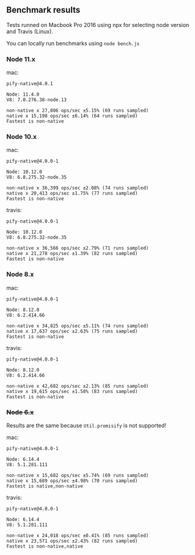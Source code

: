 ## Benchmark results

Tests runned on Macbook Pro 2016 using npx for selecting node version and Travis (Linux).

You can locally run benchmarks using `node bench.js`

### Node 11.x

mac:

```
pify-native@4.0.1

Node: 11.4.0
V8: 7.0.276.38-node.13

non-native x 27,806 ops/sec ±5.15% (69 runs sampled)
native x 15,198 ops/sec ±6.14% (64 runs sampled)
Fastest is non-native
```

### Node 10.x

mac:

```
pify-native@4.0.0-1

Node: 10.12.0
V8: 6.8.275.32-node.35

non-native x 36,399 ops/sec ±2.08% (74 runs sampled)
native x 20,413 ops/sec ±1.75% (77 runs sampled)
Fastest is non-native
```

travis:

```
pify-native@4.0.0-1

Node: 10.12.0
V8: 6.8.275.32-node.35

non-native x 36,566 ops/sec ±2.79% (71 runs sampled)
native x 21,278 ops/sec ±1.39% (82 runs sampled)
Fastest is non-native
```

### Node 8.x

mac:

```
pify-native@4.0.0-1

Node: 8.12.0
V8: 6.2.414.66

non-native x 34,825 ops/sec ±5.11% (74 runs sampled)
native x 17,637 ops/sec ±2.63% (75 runs sampled)
Fastest is non-native
```

travis:

```
pify-native@4.0.0-1

Node: 8.12.0
V8: 6.2.414.66

non-native x 42,682 ops/sec ±2.13% (85 runs sampled)
native x 19,615 ops/sec ±1.58% (83 runs sampled)
Fastest is non-native
```

### ~~Node 6.x~~

Results are the same because `Util.promisify` is not supported!

mac:

```
pify-native@4.0.0-1

Node: 6.14.4
V8: 5.1.281.111

non-native x 15,682 ops/sec ±5.74% (69 runs sampled)
native x 15,689 ops/sec ±4.98% (70 runs sampled)
Fastest is native,non-native
```

travis:

```
pify-native@4.0.0-1

Node: 6.14.4
V8: 5.1.281.111

non-native x 24,018 ops/sec ±0.41% (85 runs sampled)
native x 23,571 ops/sec ±2.43% (82 runs sampled)
Fastest is non-native,native
```
